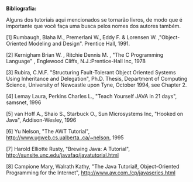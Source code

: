 **Bibliografia:**



Alguns dos tutoriais aqui mencionados se tornarão livros, de modo que é importante que você faça uma busca pelos nomes dos autores também.



[1] Rumbaugh, Blaha M., Premerlani W., Eddy F. & Lorensen W. ,"Object-Oriented Modeling and Design". Prentice Hall, 1991.



[2] Kernigham Brian W. , Ritchie Dennis M. , "The C Programming Language" , Englewood Cliffs, N.J.:Prentice-Hall Inc, 1978



[3] Rubira, C.M.F. "Structuring Fault-Tolerant Object Oriented Systems Using Inheritance and Delegation", Ph.D. Thesis, Department of Computing Science, University of Newcastle upon Tyne, October 1994, see Chapter 2.



[4] Lemay Laura, Perkins Charles L., "Teach Yourself JAVA in 21 days", samsnet, 1996



[5] van Hoff A., Shaio S., Starbuck O., Sun Microsystems Inc, "Hooked on Java", Addison-Wesley, 1996



[6] Yu Nelson, "The AWT Tutorial", http://www.ugweb.cs.ualberta..ca/~nelson, 1995



[7] Harold Elliotte Rusty, "Brewing Java: A Tutorial", http://sunsite.unc.edu/javafaq/javatutorial.html



[8] Campione Mary, Walrath Kathy, "The Java Tutorial!, Object-Oriented Programming for the Internet", http://www.aw.com./cp/javaseries.html